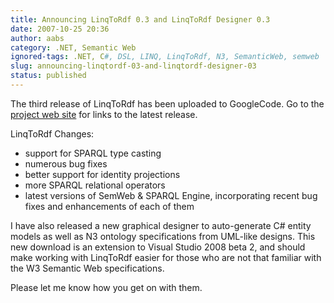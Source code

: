 ```yaml
---
title: Announcing LinqToRdf 0.3 and LinqToRdf Designer 0.3
date: 2007-10-25 20:36
author: aabs
category: .NET, Semantic Web
ignored-tags: .NET, C#, DSL, LINQ, LinqToRdf, N3, SemanticWeb, semweb
slug: announcing-linqtordf-03-and-linqtordf-designer-03
status: published
---
```


The third release of LinqToRdf has been uploaded to GoogleCode. Go to the [project web site](http://code.google.com/p/linqtordf) for links to the latest release.

LinqToRdf Changes:
- support for SPARQL type casting
- numerous bug fixes
- better support for identity projections
- more SPARQL relational operators
- latest versions of SemWeb & SPARQL Engine, incorporating recent bug
fixes and enhancements of each of them

I have also released a new graphical designer to auto-generate C\# entity models as well as N3 ontology specifications from UML-like designs. This new download is an extension to Visual Studio 2008 beta 2, and should make working with LinqToRdf easier for those who are not that familiar with the W3 Semantic Web specifications.

Please let me know how you get on with them.
